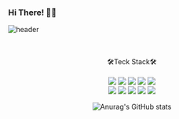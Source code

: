 ### Hi There! 🖤🎾

<!--
**pbkdpwls/pbkdpwls** is a ✨ _special_ ✨ repository because its `README.md` (this file) appears on your GitHub profile.

Here are some ideas to get you started:

- 🔭 I’m currently working on ...
- 🌱 I’m currently learning ...
- 👯 I’m looking to collaborate on ...
- 🤔 I’m looking for help with ...
- 💬 Ask me about ...
- 📫 How to reach me: ...
- 😄 Pronouns: ...
- ⚡ Fun fact: ...
-->


![header](https://capsule-render.vercel.app/api?type=wave&color=000000&height=300&section=header&text=Yejin%20Park&fontSize=80&fontColor=FFFFFF&animation=fadeIn&fontAlignY=50&descAlignY=51&descAlign=62)
<div align='center'>
<p align='center'>
<br>
<br>
🛠Teck Stack🛠
<br>
<br>
<img src="https://img.shields.io/badge/Node.js-339933?style=flat-square&logo=Node.js&logoColor=white"/>
<img src="https://img.shields.io/badge/Python-3766AB?style=flat-square&logo=Python&logoColor=white"/></a>
<img src="https://img.shields.io/badge/Java-red?style=flat-square&logo=Java&logoColor=white"/></a>
<img src="https://img.shields.io/badge/Spring-%236DB33F?style=flat-square&logo=Spring&logoColor=white"/></a>
<img src="https://img.shields.io/badge/MySQL-%234479A1?style=flat-square&logo=MySQL&logoColor=white"/></a></br>
<img src="https://img.shields.io/badge/java%20script-%23F7DF1E?style=flat-square&logo=JavaScript&logoColor=white"/></a>
<img src="https://img.shields.io/badge/-Android%20Studio-%233DDC84?style=flat-square&logo=AndroidStudio&logoColor=white"/></a>
<img src="https://img.shields.io/badge/MongoDB-47A248?style=flat-square&logo=MongoDB&logoColor=white"/>
<img src="https://img.shields.io/badge/Postman-FF6C37?style=flat-square&logo=Postman&logoColor=white"/>
<img src="https://img.shields.io/badge/GitHub-181717?style=flat-square&logo=GitHub&logoColor=white"/> 
</p>

![Anurag's GitHub stats](https://github-readme-stats.vercel.app/api?username=pbkdpwls&show_icons=true&theme=graywhite)
</div>
